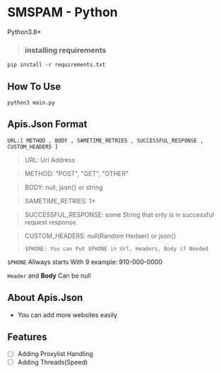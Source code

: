 # SMSPAM - Python
Python3.8*

> ### installing requirements
```
pip install -r requirements.txt
```



## How To Use
```
python3 main.py
```

## Apis.Json Format
```
URL:[ METHOD , BODY , SAMETIME_RETRIES , SUCCESSFUL_RESPONSE , CUSTOM_HEADERS ]
```

> URL: Url Address

> METHOD: "POST", "GET", "OTHER"

> BODY: null, json{} or string

> SAMETIME_RETRIES: 1+

> SUCCESSFUL_RESPONSE: some String that only is in successful request response

> CUSTOM_HEADERS: null(Random Hedaer) or json{}

> `$PHONE: You can Put $PHONE in Url, Headers, Body if Needed`

`$PHONE` Allways starts With 9 example: 910-000-0000

`Header` and **Body** Can be null


## About Apis.Json
- You can add more websites easily


## Features
- [ ] Adding Proxylist Handling
- [ ] Adding Threads(Speed)
